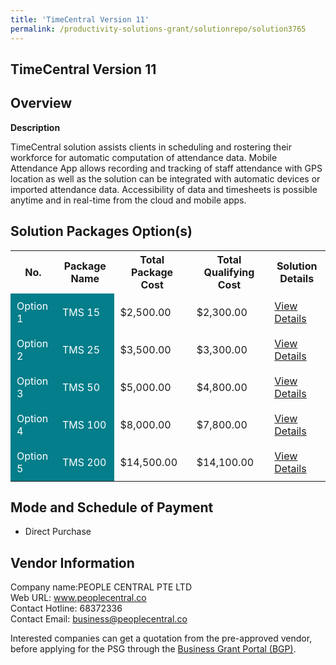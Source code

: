 ```yaml
---
title: 'TimeCentral Version 11'
permalink: /productivity-solutions-grant/solutionrepo/solution3765
---
```


## TimeCentral Version 11

## Overview

**Description**

TimeCentral solution assists clients in scheduling and rostering their workforce for automatic computation of attendance data. Mobile Attendance App allows recording and tracking of staff attendance with GPS location as well as the solution can be integrated with automatic devices or imported attendance data.  Accessibility of data and timesheets is possible anytime and in real-time from the cloud and mobile apps.

## Solution Packages Option(s)

<table>
<tr>
<th><b>No.</b></th>
<th><b>Package Name</b></th>
<th><b>Total Package Cost</b></th>
<th><b>Total Qualifying Cost</b></th>
<th><b>Solution Details</b></th>
</tr>
<tr>
<td style='padding: 10px; background-color: #037E8A; color: #FFFFFF;'>Option 1</td>
<td style='padding: 10px; background-color: #037E8A; color: #FFFFFF;'>TMS 15</td>
<td style='padding: 10px;'>$2,500.00</td>
<td style='padding: 10px;'>$2,300.00</td>
<td style='padding: 10px;'><a href='/images/psg/People_Central_Desensitised_Annex_3_Part_1.pdf' target='_blank'>View Details</a></td>
</tr>
<tr>
<td style='padding: 10px; background-color: #037E8A; color: #FFFFFF;'>Option 2</td>
<td style='padding: 10px; background-color: #037E8A; color: #FFFFFF;'>TMS 25</td>
<td style='padding: 10px;'>$3,500.00</td>
<td style='padding: 10px;'>$3,300.00</td>
<td style='padding: 10px;'><a href='/images/psg/People_Central_Desensitised_Annex_3_Part_2.pdf' target='_blank'>View Details</a></td>
</tr>
<tr>
<td style='padding: 10px; background-color: #037E8A; color: #FFFFFF;'>Option 3</td>
<td style='padding: 10px; background-color: #037E8A; color: #FFFFFF;'>TMS 50</td>
<td style='padding: 10px;'>$5,000.00</td>
<td style='padding: 10px;'>$4,800.00</td>
<td style='padding: 10px;'><a href='/images/psg/People_Central_Desensitised_Annex_3_Part_3.pdf' target='_blank'>View Details</a></td>
</tr>
<tr>
<td style='padding: 10px; background-color: #037E8A; color: #FFFFFF;'>Option 4</td>
<td style='padding: 10px; background-color: #037E8A; color: #FFFFFF;'>TMS 100</td>
<td style='padding: 10px;'>$8,000.00</td>
<td style='padding: 10px;'>$7,800.00</td>
<td style='padding: 10px;'><a href='/images/psg/People_Central_Desensitised_Annex_3_Part_4.pdf' target='_blank'>View Details</a></td>
</tr>
<tr>
<td style='padding: 10px; background-color: #037E8A; color: #FFFFFF;'>Option 5</td>
<td style='padding: 10px; background-color: #037E8A; color: #FFFFFF;'>TMS 200</td>
<td style='padding: 10px;'>$14,500.00</td>
<td style='padding: 10px;'>$14,100.00</td>
<td style='padding: 10px;'><a href='/images/psg/People_Central_Desensitised_Annex_3_Part_5.pdf' target='_blank'>View Details</a></td>
</tr>
</table>

## Mode and Schedule of Payment

 - Direct Purchase

## Vendor Information

 Company name:PEOPLE CENTRAL PTE LTD<br>Web URL: www.peoplecentral.co <br>Contact Hotline: 68372336 <br>Contact Email: business@peoplecentral.co 

Interested companies can get a quotation from the pre-approved vendor, before applying for the PSG through the <a href='https://www.businessgrants.gov.sg/' target='_blank' rel='noopener'>Business Grant Portal (BGP)</a>.

<script src="/jquery/resize-tables.js"></script>
